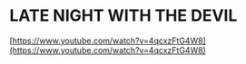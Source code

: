 # LATE NIGHT WITH THE DEVIL

[https://www.youtube.com/watch?v=4qcxzFtG4W8](https://www.youtube.com/watch?v=4qcxzFtG4W8)